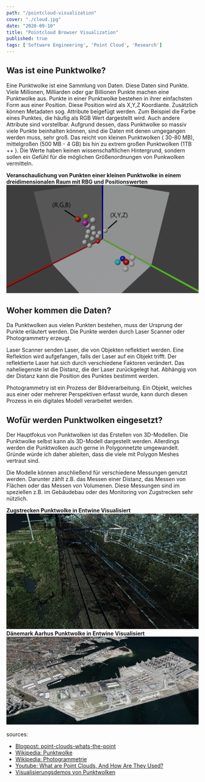 ```yaml
---
path: "/pointcloud-visualization"
cover: "./cloud.jpg"
date: "2020-09-10"
title: "Pointcloud Browser Visualization"
published: true
tags: ['Software Engineering', 'Point Cloud', 'Research']
---
```

## Was ist eine Punktwolke?
Eine Punktwolke ist eine Sammlung von Daten. Diese Daten sind Punkte. Viele Millionen, Milliarden oder gar Billionen Punkte machen eine Punktwolke aus. Punkte in einer Punktwolke bestehen in ihrer einfachsten Form aus einer Position. Diese Position wird als X,Y,Z Koordiante. Zusätzlich können Metadaten sog. Attribute beigefügt werden. Zum Beispiel die Farbe eines Punktes, die häufig als RGB Wert dargestellt wird. Auch andere Attribute sind vorstellbar.
Aufgrund dessen, dass Punktwolke so massiv viele Punkte beinhalten können, sind die Daten mit denen umgegangen werden muss, sehr groß. Das reicht von kleinen Punktwolken ( 30-80 MB), mittelgroßen (500 MB - 4 GB)  bis hin zu extrem großen Punktwolken (1TB ++ ). Die Werte haben keinen wissenschaftlichen Hintergrund, sondern sollen ein Gefühl für die möglichen Größenordnungen von Punkwolken vermitteln.

**Veranschaulichung von Punkten einer kleinen Punktwolke in einem dreidimensionalen Raum mit RBG und Positionswerten**
![Skizze von Punkten in einem Dreidimensionalen Raum](./screen_descripted.png)


## Woher kommen die Daten?
Da Punktwolken aus vielen Punkten bestehen, muss der Ursprung der Punkte erläutert werden. Die Punkte werden durch Laser Scanner oder Photogrammetry erzeugt.

Laser Scanner senden Laser, die von Objekten reflektiert werden. Eine Reflektion wird aufgefangen, falls der Laser auf ein Objekt trifft. Der reflektierte Laser hat sich durch verschiedene Faktoren verändert. Das naheliegenste ist die Distanz, die der Laser zurückgelegt hat. Abhängig von der Distanz kann die Position des Punktes bestimmt werden.

Photogrammetry ist ein Prozess der Bildverarbeitung. Ein Objekt, welches aus einer oder mehrerer Perspektiven erfasst wurde, kann durch diesen Prozess in ein digitales Modell verarbeitet werden.

## Wofür werden Punktwolken eingesetzt?

Der Hauptfokus von Punktwolken ist das Erstellen von 3D-Modellen. Die Punktwolke selbst kann als 3D-Modell dargestellt werden. Allerdings werden die Punktwolken auch gerne in Polygonnetzte umgewandelt. Gründe würde ich daher ableiten, dass die viele mit Polygon Meshes vertraut sind.

Die Modelle können anschließend für verschiedene Messungen genutzt werden. Darunter zählt z.B. das Messen einer Distanz, das Messen von Flächen oder das Messen von Volumenen. Diese Messungen sind im speziellen z.B. im Gebäudebau oder des Monitoring von Zugstrecken sehr nützlich. 

**Zugstrecken Punktwolke in Entwine Visualisiert**
![Zugstrecken Punktwolke in Entwine Visualisiert](./railway-entwine-potree-screenshot.png)
**Dänemark Aarhus Punktwolke in Entwine Visualisiert**
![Dänemark Aarhus Punktwolke in Entwine Visualisiert](./entwine-potree-screenshot.png)

sources: 
* [Blogpost: point-clouds-whats-the-point](https://blog.bricsys.com/point-clouds-whats-the-point/)
* [Wikipedia: Punktwolke](https://de.wikipedia.org/wiki/Punktwolke)
* [Wikipedia: Photogrammetrie](https://de.wikipedia.org/wiki/Photogrammetrie)
* [Youtube: What are Point Clouds, And How Are They Used?](https://www.youtube.com/watch?v=yXCkyuo8bcs)
* [Visualisierungsdemos von Punktwolken](https://potree.entwine.io/)